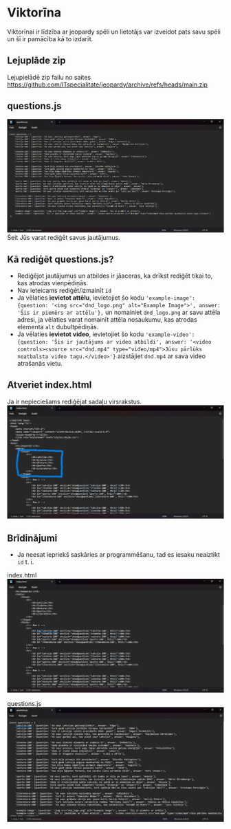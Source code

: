 # Viktorīna

Viktorīnai ir līdzība ar jeopardy spēli un lietotājs var izveidot pats savu spēli un šī ir pamācība kā to izdarīt.

## Lejuplāde zip

Lejupielādē zip failu no saites https://github.com/ITspecialitate/jeopardy/archive/refs/heads/main.zip

## questions.js

![questions.js img](questions_js.png) Šeit Jūs varat rediģēt savus jautājumus.
   
## Kā rediģēt questions.js?

* Rediģējot jautājumus un atbildes ir jāaceras, ka drīkst rediģēt tikai to, kas atrodas vienpēdiņās.
* Nav ieteicams rediģēt/izmainīt `id`
* Ja vēlaties **ievietot attēlu**, ievietojiet šo kodu `'example-image': {question: '<img src="dnd_logo.png" alt="Example Image">', answer: 'Šis ir piemērs ar attēlu'},` un nomainiet `dnd_logo.png` ar savu attēla adresi, ja vēlaties varat nomainīt attēla nosaukumu, kas atrodas elementa `alt` dubultpēdiņās.
* Ja vēlaties **ievietot video**, ievietojiet šo kodu `'example-video': {question: 'Šis ir jautājums ar video atbildi', answer: '<video controls><source src="dnd.mp4" type="video/mp4">Jūsu pārlūks neatbalsta video tagu.</video>'}` aizstājiet `dnd.mp4` ar sava video atrašanās vietu. 

## Atveriet index.html 

Ja ir nepieciešams rediģējat sadaļu virsrakstus. ![index.html img](index_html_tages.png)

## Brīdinājumi

* Ja neesat iepriekš saskāries ar programmēšanu, tad es iesaku neaiztikt `id` t. i. 

index.html ![index.html id img](index_html_id.png)

questions.js ![questions.js id img](questions_js_id.png)

